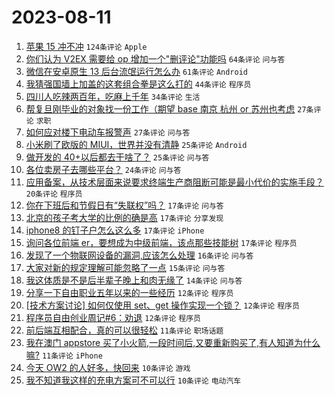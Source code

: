 # 2023-08-11

1. [苹果 15 冲不冲](https://www.v2ex.com/t/964300) `124条评论` `Apple`
1. [你们认为 V2EX 需要给 op 增加一个"删评论"功能吗](https://www.v2ex.com/t/964292) `64条评论` `问与答`
1. [微信在安卓原生 13 后台流氓运行怎么办](https://www.v2ex.com/t/964295) `61条评论` `Android`
1. [我猜强国墙上加盖的这套组合拳是这么打的](https://www.v2ex.com/t/964323) `44条评论` `程序员`
1. [四川人吃辣两百年，吃麻上千年](https://www.v2ex.com/t/964302) `34条评论` `生活`
1. [帮复旦刚毕业的对象找一份工作（期望 base 南京 杭州 or 苏州也考虑](https://www.v2ex.com/t/964329) `27条评论` `求职`
1. [如何应对楼下电动车报警声](https://www.v2ex.com/t/964293) `27条评论` `问与答`
1. [小米刷了欧版的 MIUI，世界并没有清静](https://www.v2ex.com/t/964390) `25条评论` `Android`
1. [做开发的 40+以后都去干啥了？](https://www.v2ex.com/t/964327) `25条评论` `问与答`
1. [各位卖房子去哪些平台？](https://www.v2ex.com/t/964317) `24条评论` `问与答`
1. [应用备案，从技术层面来说要求终端生产商阻断可能是最小代价的实施手段？](https://www.v2ex.com/t/964334) `20条评论` `程序员`
1. [你在下班后和节假日有“失联权”吗？](https://www.v2ex.com/t/964377) `17条评论` `问与答`
1. [北京的孩子考大学的比例的确是高](https://www.v2ex.com/t/964356) `17条评论` `分享发现`
1. [iphone8 的钉子户怎么这么多](https://www.v2ex.com/t/964355) `17条评论` `iPhone`
1. [询问各位前端 er，要想成为中级前端，该点那些技能树](https://www.v2ex.com/t/964313) `17条评论` `程序员`
1. [发现了一个物联网设备的漏洞,应该怎么处理](https://www.v2ex.com/t/964404) `16条评论` `问与答`
1. [大家对新的规定理解可能忽略了一点](https://www.v2ex.com/t/964350) `15条评论` `问与答`
1. [我这体质是不是后半辈子晚上和肉无缘了](https://www.v2ex.com/t/964408) `14条评论` `问与答`
1. [分享一下自由职业五年以来的一些经历](https://www.v2ex.com/t/964402) `12条评论` `程序员`
1. [[技术方案讨论] 如何仅使用 set、get 操作实现一个锁？](https://www.v2ex.com/t/964395) `12条评论` `程序员`
1. [程序员自由创业周记#6：劝退](https://www.v2ex.com/t/964322) `12条评论` `程序员`
1. [前后端互相配合，真的可以很轻松](https://www.v2ex.com/t/964380) `11条评论` `职场话题`
1. [我在澳门 appstore 买了小火箭,一段时间后,又要重新购买了,有人知道为什么嘛?](https://www.v2ex.com/t/964306) `11条评论` `iPhone`
1. [今天 OW2 的人好多，快回来](https://www.v2ex.com/t/964399) `10条评论` `游戏`
1. [我不知道我这样的充电方案可不可以行](https://www.v2ex.com/t/964378) `10条评论` `电动汽车`
